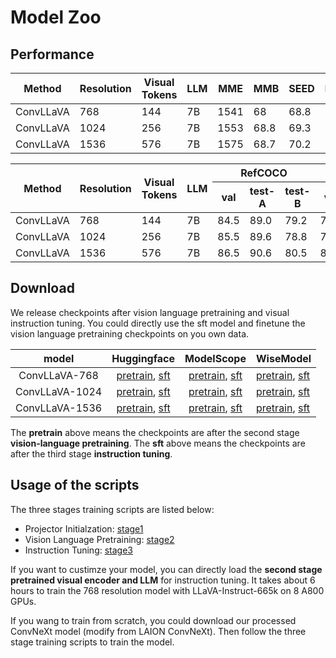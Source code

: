 # Model Zoo

## Performance

<table class="tg"><thead>
  <tr>
    <th class="tg-nrix">Method</th>
    <th class="tg-nrix">Resolution</th>
    <th class="tg-nrix">Visual Tokens</th>
    <th class="tg-nrix">LLM</th>
    <th class="tg-nrix">MME</th>
    <th class="tg-nrix">MMB</th>
    <th class="tg-nrix">SEED</th>
    <th class="tg-nrix">RealWorldQA</th>
    <th class="tg-nrix">MMMU</th>
    <th class="tg-nrix">MMVet</th>
    <th class="tg-nrix">Text</th>
    <th class="tg-nrix">Doc</th>
    <th class="tg-nrix">POPE</th>
  </tr></thead>
<tbody>
  <tr>
    <td class="tg-nrix">ConvLLaVA</td>
    <td class="tg-nrix">768</td>
    <td class="tg-nrix">144</td>
    <td class="tg-nrix">7B</td>
    <td class="tg-nrix">1541</td>
    <td class="tg-nrix">68</td>
    <td class="tg-nrix">68.8</td>
    <td class="tg-nrix">55.9</td>
    <td class="tg-nrix">36.3</td>
    <td class="tg-nrix">44.8</td>
    <td class="tg-nrix">59.1</td>
    <td class="tg-nrix">44.8</td>
    <td class="tg-nrix">87.3</td>
  </tr>
  <tr>
    <td class="tg-nrix">ConvLLaVA</td>
    <td class="tg-nrix">1024</td>
    <td class="tg-nrix">256</td>
    <td class="tg-nrix">7B</td>
    <td class="tg-nrix">1553</td>
    <td class="tg-nrix">68.8</td>
    <td class="tg-nrix">69.3</td>
    <td class="tg-nrix">58.8</td>
    <td class="tg-nrix">35.1</td>
    <td class="tg-nrix">44.4</td>
    <td class="tg-nrix">62.5</td>
    <td class="tg-nrix">48.5</td>
    <td class="tg-nrix">87.7</td>
  </tr>
  <tr>
    <td class="tg-nrix">ConvLLaVA</td>
    <td class="tg-nrix">1536</td>
    <td class="tg-nrix">576</td>
    <td class="tg-nrix">7B</td>
    <td class="tg-nrix">1575</td>
    <td class="tg-nrix">68.7</td>
    <td class="tg-nrix">70.2</td>
    <td class="tg-nrix">59.9</td>
    <td class="tg-nrix">35.8</td>
    <td class="tg-nrix">45.9</td>
    <td class="tg-nrix">65.8</td>
    <td class="tg-nrix">59</td>
    <td class="tg-nrix">87.3</td>
  </tr>
</tbody></table>

<table class="tg"><thead>
  <tr>
    <th class="tg-nrix" rowspan="2">Method</th>
    <th class="tg-nrix" rowspan="2">Resolution</th>
    <th class="tg-nrix" rowspan="2">Visual Tokens</th>
    <th class="tg-nrix" rowspan="2">LLM</th>
    <th class="tg-nrix" colspan="3">RefCOCO</th>
    <th class="tg-nrix" colspan="3">RefCOCO+</th>
    <th class="tg-nrix" colspan="2">RefCOCOg</th>
    <th class="tg-nrix" rowspan="2">Avg</th>
  </tr>
  <tr>
    <th class="tg-nrix">val</th>
    <th class="tg-nrix">test-A</th>
    <th class="tg-nrix">test-B</th>
    <th class="tg-nrix">val</th>
    <th class="tg-nrix">test-A</th>
    <th class="tg-nrix">test-B</th>
    <th class="tg-nrix">val</th>
    <th class="tg-nrix">test</th>
  </tr></thead>
<tbody>
  <tr>
    <td class="tg-nrix">ConvLLaVA</td>
    <td class="tg-nrix">768</td>
    <td class="tg-nrix">144</td>
    <td class="tg-nrix">7B</td>
    <td class="tg-nrix">84.5</td>
    <td class="tg-nrix">89.0</td>
    <td class="tg-nrix">79.2</td>
    <td class="tg-nrix">77.7</td>
    <td class="tg-nrix">84.9</td>
    <td class="tg-nrix">69.7</td>
    <td class="tg-nrix">79.8</td>
    <td class="tg-nrix">79.7</td>
    <td class="tg-nrix">80.6</td>
  </tr>
  <tr>
    <td class="tg-nrix">ConvLLaVA</td>
    <td class="tg-nrix">1024</td>
    <td class="tg-nrix">256</td>
    <td class="tg-nrix">7B</td>
    <td class="tg-nrix">85.5</td>
    <td class="tg-nrix">89.6</td>
    <td class="tg-nrix">78.8</td>
    <td class="tg-nrix">79.3</td>
    <td class="tg-nrix">86.1</td>
    <td class="tg-nrix">70.3</td>
    <td class="tg-nrix">80.6</td>
    <td class="tg-nrix">81.2</td>
    <td class="tg-nrix">81.4</td>
  </tr>
  <tr>
    <td class="tg-nrix">ConvLLaVA</td>
    <td class="tg-nrix">1536</td>
    <td class="tg-nrix">576</td>
    <td class="tg-nrix">7B</td>
    <td class="tg-nrix">86.5</td>
    <td class="tg-nrix">90.6</td>
    <td class="tg-nrix">80.5</td>
    <td class="tg-nrix">80.0</td>
    <td class="tg-nrix">86.8</td>
    <td class="tg-nrix">71.5</td>
    <td class="tg-nrix">82.0</td>
    <td class="tg-nrix">82.4</td>
    <td class="tg-nrix">82.3</td>
  </tr>
</tbody></table>

## Download

We release checkpoints after vision language pretraining and visual instruction tuning. You could directly use the sft model and finetune the vision language pretraining checkpoints on you own data.

|     model      |                                  Huggingface                                  |                                                                          ModelScope                                                                          | WiseModel                                                                             |
| :------------: | :---------------------------------------------------------------------------: | :----------------------------------------------------------------------------------------------------------------------------------------------------------: | ------------------------------------------------------------------------------------- |
| ConvLLaVA-768  | [pretrain](https://huggingface.co/ConvLLaVA/ConvLLaVA-pretrain-768), [sft](https://huggingface.co/ConvLLaVA/ConvLLaVA-sft-768)  |  [pretrain](https://modelscope.cn/models/ConvLLaVA/ConvLLaVA-pretrain-768/summary), [sft](https://modelscope.cn/models/ConvLLaVA/ConvLLaVA-sft-768/summary)  | [pretrain](https://wisemodel.cn/models/ConvLLaVA/ConvLLaVA-pretrain-768/intro), [sft](https://wisemodel.cn/models/ConvLLaVA/ConvLLaVA-sft-768/intro) |
| ConvLLaVA-1024 | [pretrain](https://huggingface.co/ConvLLaVA/ConvLLaVA-pretrain-1024), [sft](https://huggingface.co/ConvLLaVA/ConvLLaVA-sft-1024) | [pretrain](https://modelscope.cn/models/ConvLLaVA/ConvLLaVA-pretrain-1024/summary), [sft](https://modelscope.cn/models/ConvLLaVA/ConvLLaVA-sft-1024/summary) | [pretrain](https://wisemodel.cn/models/ConvLLaVA/ConvLLaVA-pretrain-1024/intro), [sft](https://wisemodel.cn/models/ConvLLaVA/ConvLLaVA-sft-1024/intro) |
| ConvLLaVA-1536 | [pretrain](https://huggingface.co/ConvLLaVA/ConvLLaVA-pretrain-1536), [sft](https://huggingface.co/ConvLLaVA/ConvLLaVA-sft-1536) | [pretrain](https://modelscope.cn/models/ConvLLaVA/ConvLLaVA-pretrain-1536/summary), [sft](https://modelscope.cn/models/ConvLLaVA/ConvLLaVA-sft-1536/summary) | [pretrain](https://wisemodel.cn/models/ConvLLaVA/ConvLLaVA-pretrain-1536/intro), [sft](https://wisemodel.cn/models/ConvLLaVA/ConvLLaVA-sft-1536/intro) |

The **pretrain** above means the checkpoints are after the second stage **vision-language pretraining**. The **sft** above means the checkpoints are after the third stage **instruction tuning**.

## Usage of the scripts

The three stages training scripts are listed below:

- Projector Initialzation: [stage1](https://github.com/alibaba/conv-llava/tree/main/scripts/stage_1.sh)
- Vision Language Pretraining: [stage2](https://github.com/alibaba/conv-llava/tree/main/scripts/stage_2.sh)
- Instruction Tuning: [stage3](https://github.com/alibaba/conv-llava/tree/main/scripts/stage_3.sh)

If you want to custimze your model, you can directly load the **second stage pretrained visual encoder and LLM** for instruction tuning. It takes about 6 hours to train the 768 resolution model with LLaVA-Instruct-665k on 8 A800 GPUs.

If you wang to train from scratch, you could download our processed ConvNeXt model (modify from LAION ConvNeXt). Then follow the three stage training scripts to train the model.
